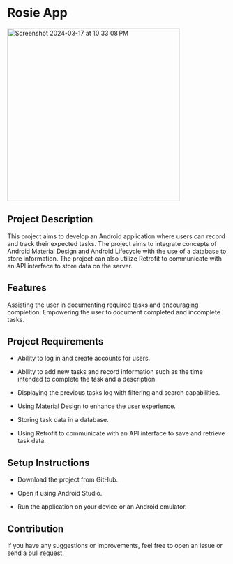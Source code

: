 # **Rosie App**
<img width="395" alt="Screenshot 2024-03-17 at 10 33 08 PM" src="https://github.com/eylem2002/Tasks-Managment-App/assets/93215532/00bc8131-12d1-4702-8754-e019c1920470">


## **Project Description**
This project aims to develop an Android application where users can record and track their expected tasks. The project aims to integrate concepts of Android Material Design and Android Lifecycle with the use of a database to store information. The project can also utilize Retrofit to communicate with an API interface to store data on the server.

## **Features**
Assisting the user in documenting required tasks and encouraging completion.
Empowering the user to document completed and incomplete tasks.
## **Project Requirements**
- Ability to log in and create accounts for users.
+ Ability to add new tasks and record information such as the time intended to complete the task and a description.
* Displaying the previous tasks log with filtering and search capabilities.
- Using Material Design to enhance the user experience.
+ Storing task data in a database.
* Using Retrofit to communicate with an API interface to save and retrieve task data.

## **Setup Instructions**
+ Download the project from GitHub.
- Open it using Android Studio.
* Run the application on your device or an Android emulator.
## **Contribution**
If you have any suggestions or improvements, feel free to open an issue or send a pull request.
